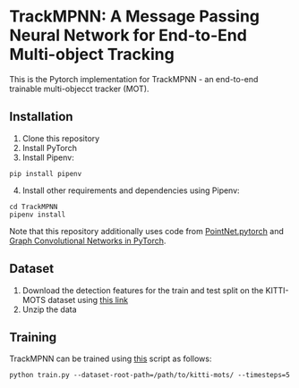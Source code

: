 # TrackMPNN: A Message Passing Neural Network for End-to-End Multi-object Tracking

This is the Pytorch implementation for TrackMPNN - an end-to-end trainable multi-objecct tracker (MOT).

## Installation
1) Clone this repository
2) Install PyTorch
3) Install Pipenv:
```shell
pip install pipenv
```
4) Install other requirements and dependencies using Pipenv:
```shell
cd TrackMPNN
pipenv install
```

Note that this repository additionally uses code from [PointNet.pytorch](https://github.com/fxia22/pointnet.pytorch) and [Graph Convolutional Networks in PyTorch](https://github.com/tkipf/pygcn).

## Dataset
1) Download the detection features for the train and test split on the KITTI-MOTS dataset using [this link](https://drive.google.com/open?id=18hypBYy0pvFPUspnmZV2t8sSuZiTm3fy)
2) Unzip the data

## Training
TrackMPNN can be trained using [this](https://github.com/arangesh/TrackMPNN/blob/master/train.py) script as follows:

```shell
python train.py --dataset-root-path=/path/to/kitti-mots/ --timesteps=5
```
